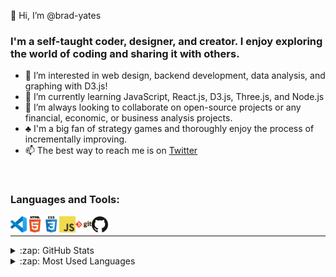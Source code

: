 👋 Hi, I’m @brad-yates
### I'm a self-taught coder, designer, and creator. I enjoy exploring the world of coding and sharing it with others.

- 👀 I’m interested in web design, backend development, data analysis, and graphing with D3.js!
- 🌱 I’m currently learning JavaScript, React.js, D3.js, Three.js, and Node.js
- 💞️ I’m always looking to collaborate on open-source projects or any financial, economic, or business analysis projects.
- ♣️ I'm a big fan of strategy games and thoroughly enjoy the process of incrementally improving.
- 📫 The best way to reach me is on [Twitter](https://www.twitter.com/bradfresco/)

<br />

### Languages and Tools:

<img align="left" alt="Visual Studio Code" width="26px" src="https://raw.githubusercontent.com/github/explore/80688e429a7d4ef2fca1e82350fe8e3517d3494d/topics/visual-studio-code/visual-studio-code.png" />
<img align="left" alt="HTML5" width="26px" src="https://raw.githubusercontent.com/github/explore/80688e429a7d4ef2fca1e82350fe8e3517d3494d/topics/html/html.png" />
<img align="left" alt="CSS3" width="26px" src="https://raw.githubusercontent.com/github/explore/80688e429a7d4ef2fca1e82350fe8e3517d3494d/topics/css/css.png" />
<img align="left" alt="JavaScript" width="26px" src="https://raw.githubusercontent.com/github/explore/80688e429a7d4ef2fca1e82350fe8e3517d3494d/topics/javascript/javascript.png" />
<img align="left" alt="Git" width="26px" src="https://raw.githubusercontent.com/github/explore/80688e429a7d4ef2fca1e82350fe8e3517d3494d/topics/git/git.png" />
<img align="left" alt="GitHub" width="26px" src="https://raw.githubusercontent.com/github/explore/78df643247d429f6cc873026c0622819ad797942/topics/github/github.png" />

<br />

---
<details>
  <summary>:zap: GitHub Stats</summary>

  <img align="left" alt="Brad's GitHub Stats" src="https://github-readme-stats.vercel.app/api?username=brad-yates&show_icons=true&hide_border=true&theme=tokyonight" />

</details>

<details>
  <summary>:zap: Most Used Languages</summary>

<img align="left" alt="Brad's GitHub Top Languages" src="https://github-readme-stats.vercel.app/api/top-langs/?username=brad-yates&layout=compact&theme=tokyonight" />

</details>

<!---
brad-yates/brad-yates is a ✨ special ✨ repository because its `README.md` (this file) appears on your GitHub profile.
You can click the Preview link to take a look at your changes.
--->
